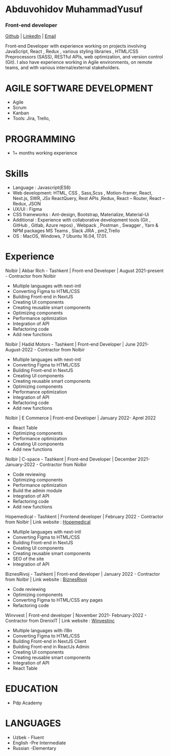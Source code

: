 # Abduvohidov MuhammadYusuf

### Front-end developer

[Github](https://github.com/muahammadyusuf)  |  [LinkedIn](https://www.linkedin.com/in/abduvohidov/)  |  [Email](abduvohidovm20@gmail.com)


Front-end Developer with experience working on projects involving JavaScript, React , Redux , various styling libraries , HTML/CSS Preprocessors (SASS), RESTful APIs, web optimization, and version control (Git).
I also have experience working in Agile environments, on remote teams, and with various internal/external stakeholders.

# AGILE SOFTWARE DEVELOPMENT
- Agile
- Scrum
- Kanban
- Tools: Jira, Trello,

# PROGRAMMING
- 1+ months working experience

# Skills

- Language : Javascript(ES6)
- Web development: HTML, CSS , Sass,Scss , Motion-framer, React, Next.js, SWR, JSx ReactQuery, Rest APIs ,Redux, React – Router, React – Redux, JSON
- UX/UI : Figma
- CSS frameworks : Ant-design, Bootstrap, Materialize, Material-Ui
- Additional : Experience with collaborative development tools (Git , GitHub , Gitlab, Azure repos) , Webpack , Postman , Swagger , Yarn & NPM packages MS Teams , Slack JIRA , pm2,Trello
- OS : MacOS, Windows, 7 Ubuntu 16.04, 17.01. 

# Experience 
Nolbir | Akbar Rich - Tashkent | Front-end Developer | August 2021-present - Contractor from Nolbir
- Multiple languages with next-intl
- Converting Figma to HTML/CSS
- Building Front-end in NextJS
- Creating UI components
- Creating reusable smart components
- Optimizing components
- Performance optimization 
- Integration of API
- Refactoring code 
- Add new functions

Nolbir | Hadid Motors - Tashkent | Front-end Developer | June 2021- August-2022 - Contractor from Nolbir
- Multiple languages with next-intl
- Converting Figma to HTML/CSS
- Building Front-end in NextJS
- Creating UI components
- Creating reusable smart components
- Optimizing components
- Performance optimization 
- Integration of API
- Refactoring code 
- Add new functions

Nolbir | E Commerce | Front-end Developer | January 2022- Aprel 2022 

- React Table 
- Optimizing components
- Performance optimization 
- Creating UI components
- Add new functions

Nolbir | C-space - Tashkent | Front-end Developer | December 2021- January-2022 - Contractor from Nolbir

- Code reviewing
- Optimizing components
- Performance optimization 
- Build the admin module
- Integration of API
- Refactoring code 
- Add new functions

Hopemedical - Tashkent | Frontend developer | February 2022 - Contractor from Nolbir | 
Link website : [Hopemedical](https://www.hopemedical.uz)
- Multiple languages with next-intl
- Converting Figma to HTML/CSS
- Building Front-end in NextJS
- Creating UI components
- Creating reusable smart components
- SEO of the site
- Integration of API

BiznesRivoj - Tashkent | Front-end developer | January 2022 - Contractor from Nolbir | 
Link website : [BiznesRivoj](https://www.biznesrivoj.uz/)
- Code reviewing
- Optimizing components 
- Converting Figma to HTML/CSS any pages
- Refactoring code

Winvvest | Front-end developer | November 2021- February-2022 - Contractor from DrenixIT | 
Link website : [Winvestinc](https://winvestinc.com/)
- Multiple languages with i18n
- Converting Figma to HTML/CSS
- Building Front-end in NextJS Client
- Building Front-end in ReactJs Admin
- Creating UI components
- Creating reusable smart components
- Integration of API
- React Table 

# EDUCATION
- Pdp Academy


# LANGUAGES
- Uzbek - Fluent
- English -Pre Intermediate
- Russian -Elementary
